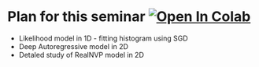 # Plan for this seminar [![Open In Colab](https://colab.research.google.com/assets/colab-badge.svg)](https://colab.research.google.com/github/AlexeyZhuravlev/Generative-Models-Seminars-MIPT/blob/master/module1-likelihood/likelihood.ipynb)
- Likelihood model in 1D - fitting histogram using SGD
- Deep Autoregressive model in 2D
- Detaled study of RealNVP model in 2D 

